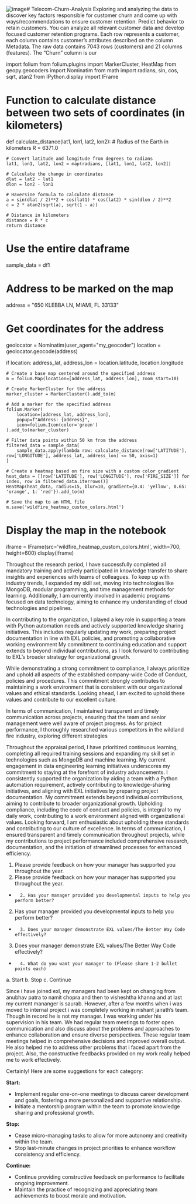 ![image](https://github.com/maya034/Churn-Analysis/assets/61015843/4747de26-fb67-4dc6-92ee-ebfc5f3aa0ac)# Telecom-Churn-Analysis
Exploring and analyzing the data to discover key factors responsible for customer churn and come up with ways/recommendations to ensure customer retention.
Predict behavior to retain customers. You can analyze all relevant customer data and develop focused customer retention programs. Each row represents a customer, each column contains customer’s attributes described on the column Metadata. The raw data contains 7043 rows (customers) and 21 columns (features). The “Churn” column is our 



import folium
from folium.plugins import MarkerCluster, HeatMap
from geopy.geocoders import Nominatim
from math import radians, sin, cos, sqrt, atan2
from IPython.display import IFrame

# Function to calculate distance between two sets of coordinates (in kilometers)
def calculate_distance(lat1, lon1, lat2, lon2):
    # Radius of the Earth in kilometers
    R = 6371.0

    # Convert latitude and longitude from degrees to radians
    lat1, lon1, lat2, lon2 = map(radians, [lat1, lon1, lat2, lon2])

    # Calculate the change in coordinates
    dlat = lat2 - lat1
    dlon = lon2 - lon1

    # Haversine formula to calculate distance
    a = sin(dlat / 2)**2 + cos(lat1) * cos(lat2) * sin(dlon / 2)**2
    c = 2 * atan2(sqrt(a), sqrt(1 - a))

    # Distance in kilometers
    distance = R * c
    return distance

# Use the entire dataframe
sample_data = df1

# Address to be marked on the map
address = "650 KLEBBA LN, MIAMI, FL 33133"

# Get coordinates for the address
geolocator = Nominatim(user_agent="my_geocoder")
location = geolocator.geocode(address)

if location:
    address_lat, address_lon = location.latitude, location.longitude

    # Create a base map centered around the specified address
    m = folium.Map(location=[address_lat, address_lon], zoom_start=10)

    # Create MarkerCluster for the address
    marker_cluster = MarkerCluster().add_to(m)

    # Add a marker for the specified address
    folium.Marker(
        location=[address_lat, address_lon],
        popup=f"Address: {address}",
        icon=folium.Icon(color='green')
    ).add_to(marker_cluster)

    # Filter data points within 50 km from the address
    filtered_data = sample_data[
        sample_data.apply(lambda row: calculate_distance(row['LATITUDE'], row['LONGITUDE'], address_lat, address_lon) <= 50, axis=1)
    ]

    # Create a heatmap based on fire size with a custom color gradient
    heat_data = [[row['LATITUDE'], row['LONGITUDE'], row['FIRE_SIZE']] for index, row in filtered_data.iterrows()]
    HeatMap(heat_data, radius=15, blur=10, gradient={0.4: 'yellow', 0.65: 'orange', 1: 'red'}).add_to(m)

    # Save the map to an HTML file
    m.save('wildfire_heatmap_custom_colors.html')


# Display the map in the notebook
iframe = IFrame(src='wildfire_heatmap_custom_colors.html', width=700, height=600)
display(iframe)







Throughout the research period, I have successfully completed all mandatory training and actively participated in knowledge transfer to share insights and experiences with teams of colleagues. To keep up with industry trends, I expanded my skill set, moving into technologies like MongoDB, modular programming, and time management methods for learning. Additionally, I am currently involved in academic programs focused on data technology, aiming to enhance my understanding of cloud technologies and pipelines.

In contributing to the organization, I played a key role in supporting a team with Python automation needs and actively supported knowledge sharing initiatives. This includes regularly updating my work, preparing project documentation in line with EXL policies, and promoting a collaborative working environment My commitment to continuing education and support extends to beyond individual contributions, as I look forward to contributing to EXL’s broader strategy for organizational growth.

While demonstrating a strong commitment to compliance, I always prioritize and uphold all aspects of the established company-wide Code of Conduct, policies and procedures. This commitment strongly contributes to maintaining a work environment that is consistent with our organizational values ​​and ethical standards. Looking ahead, I am excited to uphold these values ​​and contribute to our excellent culture.

In terms of communication, I maintained transparent and timely communication across projects, ensuring that the team and senior management were well aware of project progress. As for project performance, I thoroughly researched various competitors in the wildland fire industry, exploring different strategies




Throughout the appraisal period, I have prioritized continuous learning, completing all required training sessions and expanding my skill set in technologies such as MongoDB and machine learning. My current engagement in data engineering learning initiatives underscores my commitment to staying at the forefront of industry advancements. I consistently supported the organization by aiding a team with a Python automation requirement, actively contributing to knowledge-sharing initiatives, and aligning with EXL initiatives by preparing project documentation. My commitment extends beyond individual contributions, aiming to contribute to broader organizational growth. Upholding compliance, including the code of conduct and policies, is integral to my daily work, contributing to a work environment aligned with organizational values. Looking forward, I am enthusiastic about upholding these standards and contributing to our culture of excellence. In terms of communication, I ensured transparent and timely communication throughout projects, while my contributions to project performance included comprehensive research, documentation, and the initiation of streamlined processes for enhanced efficiency.





1. Please provide feedback on how your manager has supported you throughout the year.
1. Please provide feedback on how your manager has supported you throughout the year.
*		2. Has your manager provided you developmental inputs to help you perform better?
2. Has your manager provided you developmental inputs to help you perform better?
*		3. Does your manager demonstrate EXL values/The Better Way Code effectively?
3. Does your manager demonstrate EXL values/The Better Way Code effectively?
*		4. What do you want your manager to (Please share 1-2 bullet points each)
a. Start
b. Stop
c. Continue




Since i have joined exl, my managers had been kept on changing from anubhav patra to namit chopra and then to visheshtha khanna and at last my current mananger is saurab. However, after a few months when i was moved to internal project i was completely working in nishant jairath’s team. Though in record he is not my manager. I was working under his supervision in his team. We had regular team meetings to foster open communication and also discuss about the problems and approaches to enhance collaboration and ensure diverse perspectives. These regular team meetings helped in comprehensive decisions and improved overall output. He also helped me to address other problems that i faced apart from the project. Also, the constructive feedbacks provided on my work really helped me to work effectively.




Certainly! Here are some suggestions for each category:

**Start:**
- Implement regular one-on-one meetings to discuss career development and goals, fostering a more personalized and supportive relationship.
- Initiate a mentorship program within the team to promote knowledge sharing and professional growth.

**Stop:**
- Cease micro-managing tasks to allow for more autonomy and creativity within the team.
- Stop last-minute changes in project priorities to enhance workflow consistency and efficiency.

**Continue:**
- Continue providing constructive feedback on performance to facilitate ongoing improvement.
- Maintain the practice of recognizing and appreciating team achievements to boost morale and motivation.
